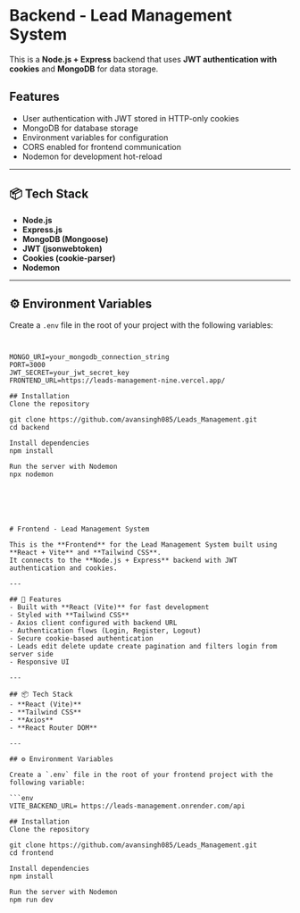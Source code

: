 # Backend - Lead Management System

This is a **Node.js + Express** backend that uses **JWT authentication with cookies** and **MongoDB** for data storage.  

##  Features
- User authentication with JWT stored in HTTP-only cookies  
- MongoDB for database storage  
- Environment variables for configuration  
- CORS enabled for frontend communication  
- Nodemon for development hot-reload  

---

## 📦 Tech Stack
- **Node.js**
- **Express.js**
- **MongoDB (Mongoose)**
- **JWT (jsonwebtoken)**
- **Cookies (cookie-parser)**
- **Nodemon**

---

## ⚙️ Environment Variables

Create a `.env` file in the root of your project with the following variables:

```env


MONGO_URI=your_mongodb_connection_string
PORT=3000
JWT_SECRET=your_jwt_secret_key
FRONTEND_URL=https://leads-management-nine.vercel.app/

## Installation
Clone the repository

git clone https://github.com/avansingh085/Leads_Management.git
cd backend

Install dependencies
npm install

Run the server with Nodemon
npx nodemon






# Frontend - Lead Management System

This is the **Frontend** for the Lead Management System built using **React + Vite** and **Tailwind CSS**.  
It connects to the **Node.js + Express** backend with JWT authentication and cookies.

---

## 🚀 Features
- Built with **React (Vite)** for fast development  
- Styled with **Tailwind CSS**  
- Axios client configured with backend URL  
- Authentication flows (Login, Register, Logout)  
- Secure cookie-based authentication
- Leads edit delete update create pagination and filters login from server side
- Responsive UI  

---

## 📦 Tech Stack
- **React (Vite)**
- **Tailwind CSS**
- **Axios**
- **React Router DOM**

---

## ⚙️ Environment Variables

Create a `.env` file in the root of your frontend project with the following variable:

```env
VITE_BACKEND_URL= https://leads-management.onrender.com/api

## Installation
Clone the repository

git clone https://github.com/avansingh085/Leads_Management.git
cd frontend

Install dependencies
npm install

Run the server with Nodemon
npm run dev

